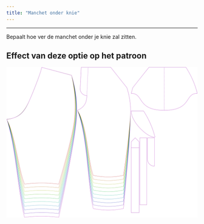 ```yaml
---
title: "Manchet onder knie"
---
```


---

Bepaalt hoe ver de manchet onder je knie zal zitten.

## Effect van deze optie op het patroon

![Deze afbeelding toont het effect van deze optie door meerdere varianten die een andere waarde hebben voor deze optie te vervangen](cornelius_bandbelowknee_sample.svg "Effect van deze optie op het patroon")
